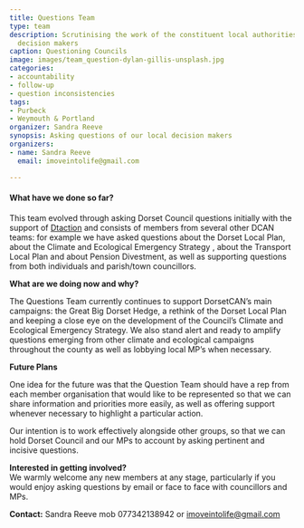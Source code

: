 ```yaml
---
title: Questions Team
type: team
description: Scrutinising the work of the constituent local authorities and other
  decision makers
caption: Questioning Councils
image: images/team_question-dylan-gillis-unsplash.jpg
categories:
- accountability
- follow-up
- question inconsistencies
tags:
- Purbeck
- Weymouth & Portland
organizer: Sandra Reeve
synopsis: Asking questions of our local decision makers
organizers:
- name: Sandra Reeve
  email: imoveintolife@gmail.com

---
```

#### **What have we done so far?**  
 This team evolved through asking Dorset Council questions initially with the support of [Dtaction](https://dtaction.co.uk/) and consists of members from several other DCAN teams: for example we have asked questions about the Dorset Local Plan, about the Climate and Ecological Emergency Strategy , about the Transport Local Plan and about Pension Divestment, as well as supporting questions from both individuals and parish/town councillors.

**What are we doing now and why?**

The Questions Team currently continues to support DorsetCAN’s main campaigns: the Great Big Dorset Hedge, a rethink of the Dorset Local Plan and keeping a close eye on the development of the Council’s Climate and Ecological Emergency Strategy. We also stand alert and ready to amplify questions emerging from other climate and ecological campaigns throughout the county as well as lobbying local MP’s when necessary.

**Future Plans**

One idea for the future was that the Question Team should have a rep from each member organisation that would like to be represented so that we can share information and priorities more easily, as well as offering support whenever necessary to highlight a particular action.   
   
 Our intention is to work effectively alongside other groups, so that we can hold Dorset Council and our MPs to account by asking pertinent and incisive questions.   
   
 **Interested in getting involved?**  
 We warmly welcome any new members at any stage, particularly if you would enjoy asking questions by email or face to face with councillors and MPs.   
   
 **Contact:** Sandra Reeve mob 077342138942 or [imoveintolife@gmail.com](mailto:imoveintolife@gmail.com)